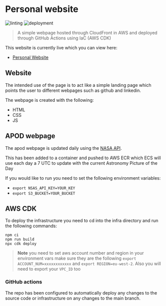 # Personal website

![linting](https://github.com/nathanberry97/personalWebsite/actions/workflows/lintingPipeline.yml/badge.svg)
![deployment](https://github.com/nathanberry97/personalWebsite/actions/workflows/deploymentPipeline.yml/badge.svg)

> A simple webpage hosted through CloudFront in AWS and deployed through GitHub
> Actions using IaC (AWS CDK)

This website is currently live which you can view here:

- [Personal Website](https://nathanberry.co.uk/)

## Website

The intended use of the page is to act like a simple landing page which points
the user to different webpages such as github and linkedin.

The webpage is created with the following:

- HTML
- CSS
- JS

## APOD webpage

The apod webpage is updated daily using the [NASA API](https://api.nasa.gov/).

This has been added to a container and pushed to AWS ECR which ECS will use each
day a 7 UTC to update with the current Astronomy Picture of the Day

If you would like to run you need to set the following environment variables:

- `export NSAS_API_KEY=YOUR_KEY`
- `export S3_BUCKET=YOUR_BUCKET`

## AWS CDK

To deploy the infrastructure you need to cd into the infra directory and run
the following commands:

```shell
npm ci
npm run build
npx cdk deploy
```

> **Note** you need to set aws account number and region in your environment
> vars make sure they are the following `export ACCOUNT_NUM=xxxxxxxxxxxx` and
> `export REGION=eu-west-2`. Also you will need to export your `VPC_ID` too

### GitHub actions

The repo has been configured to automatically deploy any changes to the source
code or infrastructure on any changes to the main branch.
